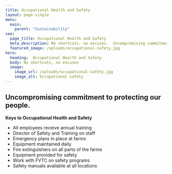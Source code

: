 ```yaml
---
title: Occupational Health and Safety
layout: page-single
menu:
  main:
    parent: "Sustainability"
seo:
  page_title: Occupational Health and Safety
  meta_description: No shortcuts, no excuses.  Uncompromising commitment to protecting our people.
  featured_image: /uploads/occupational-safety.jpg
hero:
  heading:  Occupational Health and Safety
  body: No shortcuts, no excuses
  image:
    image_url: /uploads/occupational-safety.jpg
    image_alt: Occupational safety
---
```


## Uncompromising commitment to protecting our people.

**Keys to Occupational Health and Safety**

* All employees receive annual training
* Director of Safety and Training on staff
* Emergency plans in place at farms
* Equipment maintained daily
* Fire extinguishers on all parts of the farms
* Equipment provided for safety
* Work with FVTC on safety programs
* Safety manuals available at all locations